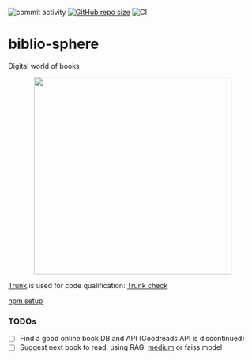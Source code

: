 ![commit activity](https://img.shields.io/github/commit-activity/m/TheNewThinkTank/biblio-sphere)
[![GitHub repo size](https://img.shields.io/github/repo-size/TheNewThinkTank/biblio-sphere?style=flat&logo=github&logoColor=whitesmoke&label=Repo%20Size)](https://github.com/TheNewThinkTank/biblio-sphere/archive/refs/heads/main.zip)
![CI](https://github.com/TheNewThinkTank/biblio-sphere/actions/workflows/wf.yml/badge.svg)

# biblio-sphere

Digital world of books

<p align="center">
  <img src="https://lh3.googleusercontent.com/d/1Jdyu94wuNAbiKldtgwWPJYqGSeLeGV5i" width="400"/>
</p>

[Trunk](https://docs.trunk.io/check/usage) is used for code qualification: [Trunk check](https://app.trunk.io/TheNewThinkTank/TheNewThinkTank/biblio-sphere/check)

[npm setup](guides/npm_setup.md)

### TODOs

- [ ] Find a good online book DB and API (Goodreads API is discontinued)
- [ ] Suggest next book to read, using RAG: [medium](https://medium.com/@pankaj_pandey/unleash-the-power-of-rag-in-python-a-simple-guide-6f59590a82c3) or faiss model
